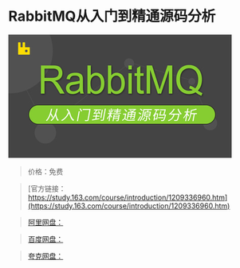 # RabbitMQ从入门到精通源码分析

![img](../../../assets/study163/free/c3eea325a12c451c9eedcfc6501a86b2.jpg)

> 价格：免费

> [官方链接：https://study.163.com/course/introduction/1209336960.htm](https://study.163.com/course/introduction/1209336960.htm)

> [阿里网盘：]()

> [百度网盘：]()

> [夸克网盘：]()
